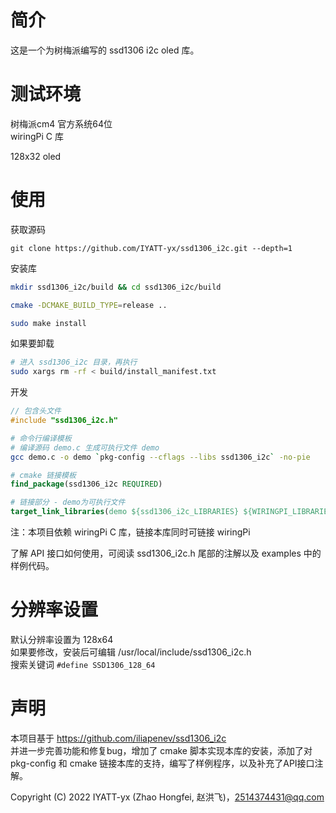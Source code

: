 # 简介
这是一个为树梅派编写的 ssd1306 i2c oled 库。

# 测试环境
树梅派cm4 官方系统64位  
wiringPi C 库

128x32 oled
# 使用

获取源码  
```
git clone https://github.com/IYATT-yx/ssd1306_i2c.git --depth=1
```

安装库
```bash
mkdir ssd1306_i2c/build && cd ssd1306_i2c/build

cmake -DCMAKE_BUILD_TYPE=release ..

sudo make install
```

如果要卸载
```bash
# 进入 ssd1306_i2c 目录，再执行
sudo xargs rm -rf < build/install_manifest.txt
```

开发

```c
// 包含头文件
#include "ssd1306_i2c.h"
```

```bash
# 命令行编译模板
# 编译源码 demo.c 生成可执行文件 demo
gcc demo.c -o demo `pkg-config --cflags --libs ssd1306_i2c` -no-pie
```

```cmake
# cmake 链接模板
find_package(ssd1306_i2c REQUIRED)

# 链接部分 - demo为可执行文件
target_link_libraries(demo ${ssd1306_i2c_LIBRARIES} ${WIRINGPI_LIBRARIES})
```

注：本项目依赖 wiringPi C 库，链接本库同时可链接 wiringPi

了解 API 接口如何使用，可阅读 ssd1306_i2c.h 尾部的注解以及 examples 中的样例代码。

# 分辨率设置

默认分辨率设置为  128x64  
如果要修改，安装后可编辑 /usr/local/include/ssd1306_i2c.h  
搜索关键词 `#define SSD1306_128_64`

# 声明
 本项目基于 https://github.com/iliapenev/ssd1306_i2c  
 并进一步完善功能和修复bug，增加了 cmake 脚本实现本库的安装，添加了对 pkg-config 和 cmake 链接本库的支持，编写了样例程序，以及补充了API接口注解。

 Copyright (C) 2022 IYATT-yx (Zhao Hongfei, 赵洪飞)，2514374431@qq.com